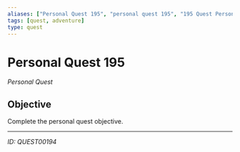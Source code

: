 ```yaml
---
aliases: ["Personal Quest 195", "personal quest 195", "195 Quest Personal"]
tags: [quest, adventure]
type: quest
---
```


# Personal Quest 195

*Personal Quest*

## Objective
Complete the personal quest objective.

---
*ID: QUEST00194*